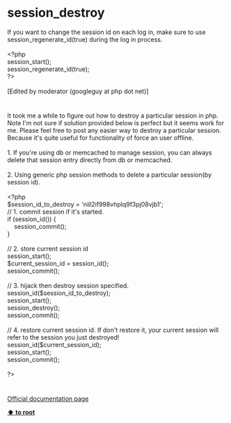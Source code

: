 # session_destroy




<div class="phpcode"><span class="html">
If you want to change the session id on each log in, make sure to use session_regenerate_id(true) during the log in process.
<br>
<br><span class="default">&lt;?php
<br>session_start</span><span class="keyword">();
<br></span><span class="default">session_regenerate_id</span><span class="keyword">(</span><span class="default">true</span><span class="keyword">);
<br></span><span class="default">?&gt;
<br></span>
<br>[Edited by moderator (googleguy at php dot net)]</span>
</div>
  

#


<div class="phpcode"><span class="html">
It took me a while to figure out how to destroy a particular session in php. Note I&apos;m not sure if solution provided below is perfect but it seems work for me. Please feel free to post any easier way to destroy a particular session. Because it&apos;s quite useful for functionality of force an user offline.<br><br>1. If you&apos;re using db or memcached to manage session, you can always delete that session entry directly from db or memcached.<br><br>2. Using generic php session methods to delete a particular session(by session id).<br><br><span class="default">&lt;?php<br>$session_id_to_destroy </span><span class="keyword">= </span><span class="string">&apos;nill2if998vhplq9f3pj08vjb1&apos;</span><span class="keyword">;<br></span><span class="comment">// 1. commit session if it&apos;s started.<br></span><span class="keyword">if (</span><span class="default">session_id</span><span class="keyword">()) {<br>&#xA0; &#xA0; </span><span class="default">session_commit</span><span class="keyword">();<br>}<br><br></span><span class="comment">// 2. store current session id<br></span><span class="default">session_start</span><span class="keyword">();<br></span><span class="default">$current_session_id </span><span class="keyword">= </span><span class="default">session_id</span><span class="keyword">();<br></span><span class="default">session_commit</span><span class="keyword">();<br><br></span><span class="comment">// 3. hijack then destroy session specified.<br></span><span class="default">session_id</span><span class="keyword">(</span><span class="default">$session_id_to_destroy</span><span class="keyword">);<br></span><span class="default">session_start</span><span class="keyword">();<br></span><span class="default">session_destroy</span><span class="keyword">();<br></span><span class="default">session_commit</span><span class="keyword">();<br><br></span><span class="comment">// 4. restore current session id. If don&apos;t restore it, your current session will refer to the session you just destroyed!<br></span><span class="default">session_id</span><span class="keyword">(</span><span class="default">$current_session_id</span><span class="keyword">);<br></span><span class="default">session_start</span><span class="keyword">();<br></span><span class="default">session_commit</span><span class="keyword">();<br><br></span><span class="default">?&gt;</span>
</span>
</div>
  

#

[Official documentation page](https://www.php.net/manual/en/function.session-destroy.php)

**[⬆ to root](/)**